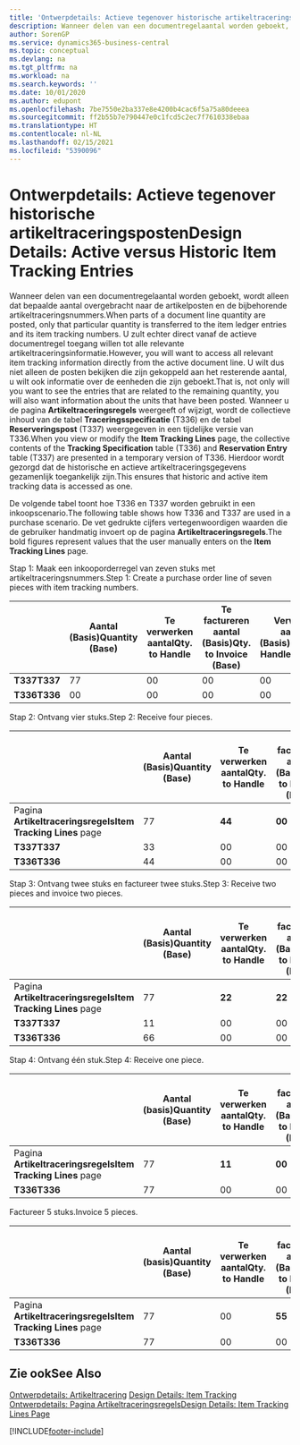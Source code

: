 ```yaml
---
title: 'Ontwerpdetails: Actieve tegenover historische artikeltraceringsposten | Microsoft Docs'
description: Wanneer delen van een documentregelaantal worden geboekt, wordt alleen dat bepaalde aantal overgebracht naar de artikelposten en de bijbehorende artikeltraceringsnummers. U zult echter direct vanaf de actieve documentregel toegang willen tot alle relevante artikeltraceringsinformatie. U wilt dus niet alleen de posten bekijken die zijn gekoppeld aan het resterende aantal, u wilt ook informatie over de eenheden die zijn geboekt. Wanneer u de pagina **Artikeltraceringsregels** weergeeft of wijzigt, wordt de collectieve inhoud van de tabel **Traceringsspecificatie** (T336) en de tabel **Reserveringspost** (T337) weergegeven in een tijdelijke versie van T336. Hierdoor wordt gezorgd dat de historische en actieve artikeltraceringsgegevens gezamenlijk toegankelijk zijn.
author: SorenGP
ms.service: dynamics365-business-central
ms.topic: conceptual
ms.devlang: na
ms.tgt_pltfrm: na
ms.workload: na
ms.search.keywords: ''
ms.date: 10/01/2020
ms.author: edupont
ms.openlocfilehash: 7be7550e2ba337e8e4200b4cac6f5a75a80deeea
ms.sourcegitcommit: ff2b55b7e790447e0c1fcd5c2ec7f7610338ebaa
ms.translationtype: HT
ms.contentlocale: nl-NL
ms.lasthandoff: 02/15/2021
ms.locfileid: "5390096"
---
```

# <a name="design-details-active-versus-historic-item-tracking-entries"></a><span data-ttu-id="00b04-107">Ontwerpdetails: Actieve tegenover historische artikeltraceringsposten</span><span class="sxs-lookup"><span data-stu-id="00b04-107">Design Details: Active versus Historic Item Tracking Entries</span></span>
<span data-ttu-id="00b04-108">Wanneer delen van een documentregelaantal worden geboekt, wordt alleen dat bepaalde aantal overgebracht naar de artikelposten en de bijbehorende artikeltraceringsnummers.</span><span class="sxs-lookup"><span data-stu-id="00b04-108">When parts of a document line quantity are posted, only that particular quantity is transferred to the item ledger entries and its item tracking numbers.</span></span> <span data-ttu-id="00b04-109">U zult echter direct vanaf de actieve documentregel toegang willen tot alle relevante artikeltraceringsinformatie.</span><span class="sxs-lookup"><span data-stu-id="00b04-109">However, you will want to access all relevant item tracking information directly from the active document line.</span></span> <span data-ttu-id="00b04-110">U wilt dus niet alleen de posten bekijken die zijn gekoppeld aan het resterende aantal, u wilt ook informatie over de eenheden die zijn geboekt.</span><span class="sxs-lookup"><span data-stu-id="00b04-110">That is, not only will you want to see the entries that are related to the remaining quantity, you will also want information about the units that have been posted.</span></span> <span data-ttu-id="00b04-111">Wanneer u de pagina **Artikeltraceringsregels** weergeeft of wijzigt, wordt de collectieve inhoud van de tabel **Traceringsspecificatie** (T336) en de tabel **Reserveringspost** (T337) weergegeven in een tijdelijke versie van T336.</span><span class="sxs-lookup"><span data-stu-id="00b04-111">When you view or modify the **Item Tracking Lines** page, the collective contents of the **Tracking Specification** table (T336) and **Reservation Entry** table (T337) are presented in a temporary version of T336.</span></span> <span data-ttu-id="00b04-112">Hierdoor wordt gezorgd dat de historische en actieve artikeltraceringsgegevens gezamenlijk toegankelijk zijn.</span><span class="sxs-lookup"><span data-stu-id="00b04-112">This ensures that historic and active item tracking data is accessed as one.</span></span>  

 <span data-ttu-id="00b04-113">De volgende tabel toont hoe T336 en T337 worden gebruikt in een inkoopscenario.</span><span class="sxs-lookup"><span data-stu-id="00b04-113">The following table shows how T336 and T337 are used in a purchase scenario.</span></span> <span data-ttu-id="00b04-114">De vet gedrukte cijfers vertegenwoordigen waarden die de gebruiker handmatig invoert op de pagina **Artikeltraceringsregels**.</span><span class="sxs-lookup"><span data-stu-id="00b04-114">The bold figures represent values that the user manually enters on the **Item Tracking Lines** page.</span></span>  

 <span data-ttu-id="00b04-115">Stap 1: Maak een inkooporderregel van zeven stuks met artikeltraceringsnummers.</span><span class="sxs-lookup"><span data-stu-id="00b04-115">Step 1: Create a purchase order line of seven pieces with item tracking numbers.</span></span>  

||<span data-ttu-id="00b04-116">**Aantal (Basis)**</span><span class="sxs-lookup"><span data-stu-id="00b04-116">**Quantity (Base)**</span></span>|<span data-ttu-id="00b04-117">**Te verwerken aantal**</span><span class="sxs-lookup"><span data-stu-id="00b04-117">**Qty. to Handle**</span></span>|<span data-ttu-id="00b04-118">**Te factureren aantal (Basis)**</span><span class="sxs-lookup"><span data-stu-id="00b04-118">**Qty. to Invoice (Base)**</span></span>|<span data-ttu-id="00b04-119">**Verwerkt aantal (Basis)**</span><span class="sxs-lookup"><span data-stu-id="00b04-119">**Quantity Handled (Base)**</span></span>|<span data-ttu-id="00b04-120">**Gefactureerd aantal (Basis)**</span><span class="sxs-lookup"><span data-stu-id="00b04-120">**Quantity Invoiced (Base)**</span></span>|  
|-|----------------------------------------------|--------------------------------------------|------------------------------------------------------|-------------------------------------------------------|--------------------------------------------------------|  
|<span data-ttu-id="00b04-121">**T337**</span><span class="sxs-lookup"><span data-stu-id="00b04-121">**T337**</span></span>|<span data-ttu-id="00b04-122">7</span><span class="sxs-lookup"><span data-stu-id="00b04-122">7</span></span>|<span data-ttu-id="00b04-123">0</span><span class="sxs-lookup"><span data-stu-id="00b04-123">0</span></span>|<span data-ttu-id="00b04-124">0</span><span class="sxs-lookup"><span data-stu-id="00b04-124">0</span></span>|<span data-ttu-id="00b04-125">0</span><span class="sxs-lookup"><span data-stu-id="00b04-125">0</span></span>|<span data-ttu-id="00b04-126">0</span><span class="sxs-lookup"><span data-stu-id="00b04-126">0</span></span>|  
|<span data-ttu-id="00b04-127">**T336**</span><span class="sxs-lookup"><span data-stu-id="00b04-127">**T336**</span></span>|<span data-ttu-id="00b04-128">0</span><span class="sxs-lookup"><span data-stu-id="00b04-128">0</span></span>|<span data-ttu-id="00b04-129">0</span><span class="sxs-lookup"><span data-stu-id="00b04-129">0</span></span>|<span data-ttu-id="00b04-130">0</span><span class="sxs-lookup"><span data-stu-id="00b04-130">0</span></span>|<span data-ttu-id="00b04-131">0</span><span class="sxs-lookup"><span data-stu-id="00b04-131">0</span></span>|<span data-ttu-id="00b04-132">0</span><span class="sxs-lookup"><span data-stu-id="00b04-132">0</span></span>|  

 <span data-ttu-id="00b04-133">Stap 2: Ontvang vier stuks.</span><span class="sxs-lookup"><span data-stu-id="00b04-133">Step 2: Receive four pieces.</span></span>  

||<span data-ttu-id="00b04-134">**Aantal (Basis)**</span><span class="sxs-lookup"><span data-stu-id="00b04-134">**Quantity (Base)**</span></span>|<span data-ttu-id="00b04-135">**Te verwerken aantal**</span><span class="sxs-lookup"><span data-stu-id="00b04-135">**Qty. to Handle**</span></span>|<span data-ttu-id="00b04-136">**Te factureren aantal (Basis)**</span><span class="sxs-lookup"><span data-stu-id="00b04-136">**Qty. to Invoice (Base)**</span></span>|<span data-ttu-id="00b04-137">**Verwerkt aantal (Basis)**</span><span class="sxs-lookup"><span data-stu-id="00b04-137">**Quantity Handled (Base)**</span></span>|<span data-ttu-id="00b04-138">**Gefactureerd aantal (Basis)**</span><span class="sxs-lookup"><span data-stu-id="00b04-138">**Quantity Invoiced (Base)**</span></span>|  
|-|----------------------------------------------|--------------------------------------------|------------------------------------------------------|-------------------------------------------------------|--------------------------------------------------------|  
|<span data-ttu-id="00b04-139">Pagina **Artikeltraceringsregels**</span><span class="sxs-lookup"><span data-stu-id="00b04-139">**Item Tracking Lines** page</span></span>|<span data-ttu-id="00b04-140">7</span><span class="sxs-lookup"><span data-stu-id="00b04-140">7</span></span>|<span data-ttu-id="00b04-141">**4**</span><span class="sxs-lookup"><span data-stu-id="00b04-141">**4**</span></span>|<span data-ttu-id="00b04-142">**0**</span><span class="sxs-lookup"><span data-stu-id="00b04-142">**0**</span></span>|<span data-ttu-id="00b04-143">0</span><span class="sxs-lookup"><span data-stu-id="00b04-143">0</span></span>|<span data-ttu-id="00b04-144">0</span><span class="sxs-lookup"><span data-stu-id="00b04-144">0</span></span>|  
|<span data-ttu-id="00b04-145">**T337**</span><span class="sxs-lookup"><span data-stu-id="00b04-145">**T337**</span></span>|<span data-ttu-id="00b04-146">3</span><span class="sxs-lookup"><span data-stu-id="00b04-146">3</span></span>|<span data-ttu-id="00b04-147">0</span><span class="sxs-lookup"><span data-stu-id="00b04-147">0</span></span>|<span data-ttu-id="00b04-148">0</span><span class="sxs-lookup"><span data-stu-id="00b04-148">0</span></span>|<span data-ttu-id="00b04-149">0</span><span class="sxs-lookup"><span data-stu-id="00b04-149">0</span></span>|<span data-ttu-id="00b04-150">0</span><span class="sxs-lookup"><span data-stu-id="00b04-150">0</span></span>|  
|<span data-ttu-id="00b04-151">**T336**</span><span class="sxs-lookup"><span data-stu-id="00b04-151">**T336**</span></span>|<span data-ttu-id="00b04-152">4</span><span class="sxs-lookup"><span data-stu-id="00b04-152">4</span></span>|<span data-ttu-id="00b04-153">0</span><span class="sxs-lookup"><span data-stu-id="00b04-153">0</span></span>|<span data-ttu-id="00b04-154">0</span><span class="sxs-lookup"><span data-stu-id="00b04-154">0</span></span>|<span data-ttu-id="00b04-155">4</span><span class="sxs-lookup"><span data-stu-id="00b04-155">4</span></span>|<span data-ttu-id="00b04-156">0</span><span class="sxs-lookup"><span data-stu-id="00b04-156">0</span></span>|  

 <span data-ttu-id="00b04-157">Stap 3: Ontvang twee stuks en factureer twee stuks.</span><span class="sxs-lookup"><span data-stu-id="00b04-157">Step 3: Receive two pieces and invoice two pieces.</span></span>  

||<span data-ttu-id="00b04-158">**Aantal (Basis)**</span><span class="sxs-lookup"><span data-stu-id="00b04-158">**Quantity (Base)**</span></span>|<span data-ttu-id="00b04-159">**Te verwerken aantal**</span><span class="sxs-lookup"><span data-stu-id="00b04-159">**Qty. to Handle**</span></span>|<span data-ttu-id="00b04-160">**Te factureren aantal (Basis)**</span><span class="sxs-lookup"><span data-stu-id="00b04-160">**Qty. to Invoice (Base)**</span></span>|<span data-ttu-id="00b04-161">**Verwerkt aantal (Basis)**</span><span class="sxs-lookup"><span data-stu-id="00b04-161">**Quantity Handled (Base)**</span></span>|<span data-ttu-id="00b04-162">**Gefactureerd aantal (Basis)**</span><span class="sxs-lookup"><span data-stu-id="00b04-162">**Quantity Invoiced (Base)**</span></span>|  
|-|----------------------------------------------|--------------------------------------------|------------------------------------------------------|-------------------------------------------------------|--------------------------------------------------------|  
|<span data-ttu-id="00b04-163">Pagina **Artikeltraceringsregels**</span><span class="sxs-lookup"><span data-stu-id="00b04-163">**Item Tracking Lines** page</span></span>|<span data-ttu-id="00b04-164">7</span><span class="sxs-lookup"><span data-stu-id="00b04-164">7</span></span>|<span data-ttu-id="00b04-165">**2**</span><span class="sxs-lookup"><span data-stu-id="00b04-165">**2**</span></span>|<span data-ttu-id="00b04-166">**2**</span><span class="sxs-lookup"><span data-stu-id="00b04-166">**2**</span></span>|<span data-ttu-id="00b04-167">4</span><span class="sxs-lookup"><span data-stu-id="00b04-167">4</span></span>|<span data-ttu-id="00b04-168">0</span><span class="sxs-lookup"><span data-stu-id="00b04-168">0</span></span>|  
|<span data-ttu-id="00b04-169">**T337**</span><span class="sxs-lookup"><span data-stu-id="00b04-169">**T337**</span></span>|<span data-ttu-id="00b04-170">1</span><span class="sxs-lookup"><span data-stu-id="00b04-170">1</span></span>|<span data-ttu-id="00b04-171">0</span><span class="sxs-lookup"><span data-stu-id="00b04-171">0</span></span>|<span data-ttu-id="00b04-172">0</span><span class="sxs-lookup"><span data-stu-id="00b04-172">0</span></span>|<span data-ttu-id="00b04-173">0</span><span class="sxs-lookup"><span data-stu-id="00b04-173">0</span></span>|<span data-ttu-id="00b04-174">0</span><span class="sxs-lookup"><span data-stu-id="00b04-174">0</span></span>|  
|<span data-ttu-id="00b04-175">**T336**</span><span class="sxs-lookup"><span data-stu-id="00b04-175">**T336**</span></span>|<span data-ttu-id="00b04-176">6</span><span class="sxs-lookup"><span data-stu-id="00b04-176">6</span></span>|<span data-ttu-id="00b04-177">0</span><span class="sxs-lookup"><span data-stu-id="00b04-177">0</span></span>|<span data-ttu-id="00b04-178">0</span><span class="sxs-lookup"><span data-stu-id="00b04-178">0</span></span>|<span data-ttu-id="00b04-179">6</span><span class="sxs-lookup"><span data-stu-id="00b04-179">6</span></span>|<span data-ttu-id="00b04-180">2</span><span class="sxs-lookup"><span data-stu-id="00b04-180">2</span></span>|  

 <span data-ttu-id="00b04-181">Stap 4: Ontvang één stuk.</span><span class="sxs-lookup"><span data-stu-id="00b04-181">Step 4: Receive one piece.</span></span>  

||<span data-ttu-id="00b04-182">**Aantal (basis)**</span><span class="sxs-lookup"><span data-stu-id="00b04-182">**Quantity (Base)**</span></span>|<span data-ttu-id="00b04-183">**Te verwerken aantal**</span><span class="sxs-lookup"><span data-stu-id="00b04-183">**Qty. to Handle**</span></span>|<span data-ttu-id="00b04-184">**Te factureren aantal (Basis)**</span><span class="sxs-lookup"><span data-stu-id="00b04-184">**Qty. to Invoice (Base)**</span></span>|<span data-ttu-id="00b04-185">**Verwerkt aantal (Basis)**</span><span class="sxs-lookup"><span data-stu-id="00b04-185">**Quantity Handled (Base)**</span></span>|<span data-ttu-id="00b04-186">**Gefactureerd aantal (Basis)**</span><span class="sxs-lookup"><span data-stu-id="00b04-186">**Quantity Invoiced (Base)**</span></span>|  
|-|----------------------------------------------|--------------------------------------------|------------------------------------------------------|-------------------------------------------------------|--------------------------------------------------------|  
|<span data-ttu-id="00b04-187">Pagina **Artikeltraceringsregels**</span><span class="sxs-lookup"><span data-stu-id="00b04-187">**Item Tracking Lines** page</span></span>|<span data-ttu-id="00b04-188">7</span><span class="sxs-lookup"><span data-stu-id="00b04-188">7</span></span>|<span data-ttu-id="00b04-189">**1**</span><span class="sxs-lookup"><span data-stu-id="00b04-189">**1**</span></span>|<span data-ttu-id="00b04-190">**0**</span><span class="sxs-lookup"><span data-stu-id="00b04-190">**0**</span></span>|<span data-ttu-id="00b04-191">6</span><span class="sxs-lookup"><span data-stu-id="00b04-191">6</span></span>|<span data-ttu-id="00b04-192">2</span><span class="sxs-lookup"><span data-stu-id="00b04-192">2</span></span>|  
|<span data-ttu-id="00b04-193">**T336**</span><span class="sxs-lookup"><span data-stu-id="00b04-193">**T336**</span></span>|<span data-ttu-id="00b04-194">7</span><span class="sxs-lookup"><span data-stu-id="00b04-194">7</span></span>|<span data-ttu-id="00b04-195">0</span><span class="sxs-lookup"><span data-stu-id="00b04-195">0</span></span>|<span data-ttu-id="00b04-196">0</span><span class="sxs-lookup"><span data-stu-id="00b04-196">0</span></span>|<span data-ttu-id="00b04-197">7</span><span class="sxs-lookup"><span data-stu-id="00b04-197">7</span></span>|<span data-ttu-id="00b04-198">2</span><span class="sxs-lookup"><span data-stu-id="00b04-198">2</span></span>|  

 <span data-ttu-id="00b04-199">Factureer 5 stuks.</span><span class="sxs-lookup"><span data-stu-id="00b04-199">Invoice 5 pieces.</span></span>  

||<span data-ttu-id="00b04-200">**Aantal (basis)**</span><span class="sxs-lookup"><span data-stu-id="00b04-200">**Quantity (Base)**</span></span>|<span data-ttu-id="00b04-201">**Te verwerken aantal**</span><span class="sxs-lookup"><span data-stu-id="00b04-201">**Qty. to Handle**</span></span>|<span data-ttu-id="00b04-202">**Te factureren aantal (Basis)**</span><span class="sxs-lookup"><span data-stu-id="00b04-202">**Qty. to Invoice (Base)**</span></span>|<span data-ttu-id="00b04-203">**Verwerkt aantal (Basis)**</span><span class="sxs-lookup"><span data-stu-id="00b04-203">**Quantity Handled (Base)**</span></span>|<span data-ttu-id="00b04-204">**Gefactureerd aantal (Basis)**</span><span class="sxs-lookup"><span data-stu-id="00b04-204">**Quantity Invoiced (Base)**</span></span>|  
|-|----------------------------------------------|--------------------------------------------|------------------------------------------------------|-------------------------------------------------------|--------------------------------------------------------|  
|<span data-ttu-id="00b04-205">Pagina **Artikeltraceringsregels**</span><span class="sxs-lookup"><span data-stu-id="00b04-205">**Item Tracking Lines** page</span></span>|<span data-ttu-id="00b04-206">7</span><span class="sxs-lookup"><span data-stu-id="00b04-206">7</span></span>|<span data-ttu-id="00b04-207">0</span><span class="sxs-lookup"><span data-stu-id="00b04-207">0</span></span>|<span data-ttu-id="00b04-208">**5**</span><span class="sxs-lookup"><span data-stu-id="00b04-208">**5**</span></span>|<span data-ttu-id="00b04-209">7</span><span class="sxs-lookup"><span data-stu-id="00b04-209">7</span></span>|<span data-ttu-id="00b04-210">2</span><span class="sxs-lookup"><span data-stu-id="00b04-210">2</span></span>|  
|<span data-ttu-id="00b04-211">**T336**</span><span class="sxs-lookup"><span data-stu-id="00b04-211">**T336**</span></span>|<span data-ttu-id="00b04-212">7</span><span class="sxs-lookup"><span data-stu-id="00b04-212">7</span></span>|<span data-ttu-id="00b04-213">0</span><span class="sxs-lookup"><span data-stu-id="00b04-213">0</span></span>|<span data-ttu-id="00b04-214">0</span><span class="sxs-lookup"><span data-stu-id="00b04-214">0</span></span>|<span data-ttu-id="00b04-215">7</span><span class="sxs-lookup"><span data-stu-id="00b04-215">7</span></span>|<span data-ttu-id="00b04-216">7</span><span class="sxs-lookup"><span data-stu-id="00b04-216">7</span></span>|  

## <a name="see-also"></a><span data-ttu-id="00b04-217">Zie ook</span><span class="sxs-lookup"><span data-stu-id="00b04-217">See Also</span></span>  
 <span data-ttu-id="00b04-218">[Ontwerpdetails: Artikeltracering](design-details-item-tracking.md) </span><span class="sxs-lookup"><span data-stu-id="00b04-218">[Design Details: Item Tracking](design-details-item-tracking.md) </span></span>  
 [<span data-ttu-id="00b04-219">Ontwerpdetails: Pagina Artikeltraceringsregels</span><span class="sxs-lookup"><span data-stu-id="00b04-219">Design Details: Item Tracking Lines Page</span></span>](design-details-item-tracking-lines-window.md)


[!INCLUDE[footer-include](includes/footer-banner.md)]
